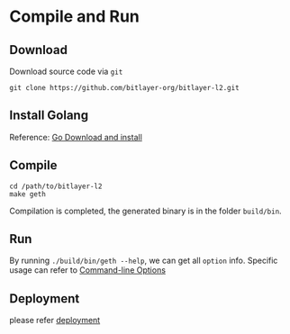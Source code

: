 # Compile and Run

## Download
Download source code via `git`
```
git clone https://github.com/bitlayer-org/bitlayer-l2.git
```
## Install Golang
Reference: [Go Download and install](https://golang.org/doc/install)

## Compile
```
cd /path/to/bitlayer-l2
make geth
```

Compilation is completed, the generated binary is in the folder `build/bin`.

## Run
By running `./build/bin/geth --help`, we can get all `option` info. Specific usage can refer to [Command-line Options](https://geth.ethereum.org/docs/interface/command-line-options)

## Deployment

please refer [deployment](./dev/deploy.md)

